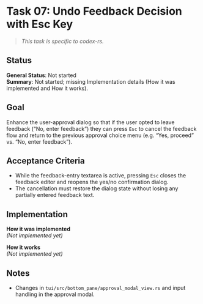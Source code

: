 # Task 07: Undo Feedback Decision with Esc Key

> *This task is specific to codex-rs.*

## Status

**General Status**: Not started  
**Summary**: Not started; missing Implementation details (How it was implemented and How it works).

## Goal
Enhance the user-approval dialog so that if the user opted to leave feedback (“No, enter feedback”) they can press `Esc` to cancel the feedback flow and return to the previous approval choice menu (e.g. “Yes, proceed” vs. “No, enter feedback”).

## Acceptance Criteria
- While the feedback-entry textarea is active, pressing `Esc` closes the feedback editor and reopens the yes/no confirmation dialog.
- The cancellation must restore the dialog state without losing any partially entered feedback text.

## Implementation

**How it was implemented**  
*(Not implemented yet)*

**How it works**  
*(Not implemented yet)*

## Notes
- Changes in `tui/src/bottom_pane/approval_modal_view.rs` and input handling in the approval modal.